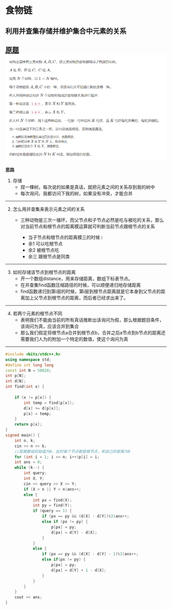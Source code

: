# 食物链  
## 利用并查集存储并维护集合中元素的关系
[原题](https://www.acwing.com/problem/content/242/)
![图 1](../../images/36e331028559e75f0861d10f11cb128ce63e10c560a3c4464e295bb6495250eb.png)  
---
**思路**

1. 存储
   - 捏一棵树，每次说的如果是真话，就把元素之间的关系存到我的树中
   - 每次询问，我都访问下我的树，如果没有冲突，才能合并
---
2. 怎么用并查集来表示元素之间的关系
   - 三种动物是三次一循环，而父节点和子节点必然是吃与被吃的关系，那么对当前节点和根节点的距离模运算就可判断当前节点跟根节点的关系
           
        - 当子节点和根节点的距离模三的时候 **:**
        - 余1 可以吃根节点
        - 余2 被根节点吃
        - 余三 跟根节点是同类
---
3. 如何存储该节点到根节点的距离
     - 开一个数组distance，用来存储距离，数组下标表节点。
     - 在并查集find函数压缩路径的时候，可以顺便递归地存储距离 
     - find函数递归到第i层的时候，第i层到根节点距离就是它本身到父节点的距离加上父节点到根节点的距离，而后者已经求出来了。

---
4. 若两个元素的根节点不同
     - 表明我们不能由当前的所有真话推断出该询问为假，那么根据题目条件，该询问为真，应该合并到集合
     - 那么我们假定将根节点a合并到根节点b，合并之后a节点到b节点的距离还需要我们人为的附加一个特定的数值，使这个询问为真
---
```cpp
#include <bits/stdc++.h>
using namespace std;
#define int long long
const int N = 50020;
int p[N];
int d[N];
int find(int x) {
	
	if (x != p[x]) {
		int temp = find(p[x]);
		d[x] += d[p[x]];
		p[x] = temp;
	}
	return p[x];
}
signed main() {
	int n, k;
	cin >> n >> k;
	//距离数组初始值为0，此时每个节点都是根节点，和自己的距离为0
	for (int i = 1; i <= n; i++)p[i] = i;
	int ans = 0;
	while (k--) {
		int query;
		int X, Y;
		cin >> query >> X >> Y;
		if (X > n || Y > n)ans++;
		else {
			int px = find(X);
			int py = find(Y);
			if (query == 1) {
				if (px == py && (d[X] - d[Y])%3)ans++;
				else if (px != py) {
					p[px] = py;
					d[px] = d[Y] - d[X];
				}
			}
			else {
				if (px == py && (d[X] - d[Y] - 1)%3)ans++;
				else if(px != py) {
					p[px] = py;
					d[px] = d[Y] + 1 - d[X];
				}
			}
		}
	}
	cout << ans;
}
```
   